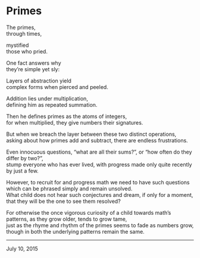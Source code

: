 # Primes

The primes,  
through times,

mystified  
those who pried.

One fact answers why  
they’re simple yet sly:

Layers of abstraction yield  
complex forms when pierced and peeled.

Addition lies under multiplication,  
defining him as repeated summation.

Then he defines primes as the atoms of integers,  
for when multiplied, they give numbers their signatures.

But when we breach the layer between these two distinct operations,  
asking about how primes add and subtract, there are endless frustrations.

Even innocuous questions, “what are all their sums?”, or “how often do they differ by two?”,  
stump everyone who has ever lived, with progress made only quite recently by just a few.

However, to recruit for and progress math we need to have such questions which can be phrased simply and remain unsolved.  
What child does not hear such conjectures and dream, if only for a moment, that they will be the one to see them resolved?

For otherwise the once vigorous curiosity of a child towards math’s patterns, as they grow older, tends to grow tame,  
just as the rhyme and rhythm of the primes seems to fade as numbers grow, though in both the underlying patterns remain the same.

---

July 10, 2015
